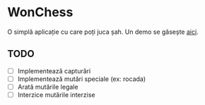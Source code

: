 # WonChess

O simplă aplicație cu care poți juca șah. Un demo se găsește [aici](https://fasttrackit.overengineering.software/).

## TODO

- [ ] Implementează capturări
- [ ] Implementează mutări speciale (ex: rocada)
- [ ] Arată mutările legale
- [ ] Interzice mutările interzise